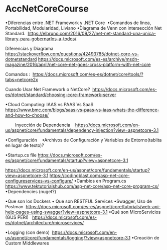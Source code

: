 # AccNetCoreCourse


•Diferencias entre .NET Framework y .NET Core  
•Comandos de línea, Portabilidad, Modularidad, Liviano
•Diagrama de Venn con intersección Net Standard. 
https://elbruno.com/2016/09/27/net-net-standard-una-unica-library-para-gobernarlos-a-todos/

Diferencias y Diagrama
https://stackoverflow.com/questions/42493785/dotnet-core-vs-dotnetstandard
https://docs.microsoft.com/es-es/archive/msdn-magazine/2016/april/net-core-net-goes-cross-platform-with-net-core

Comandos : 
https://docs.microsoft.com/es-es/dotnet/core/tools/?tabs=netcore2x

Cuando Usar Net Framework o NetCore? 
https://docs.microsoft.com/es-es/dotnet/standard/choosing-core-framework-server

•Cloud Computing: IAAS vs PAAS Vs SaaS 
https://www.bmc.com/blogs/saas-vs-paas-vs-iaas-whats-the-difference-and-how-to-choose/

        Inyección de Dependencia   
https://docs.microsoft.com/en-us/aspnet/core/fundamentals/dependency-injection?view=aspnetcore-3.1

•Configuración   
•Archivos de Configuración y Variables de Entorno(tablita en lugar de texto)?

•Startup.cs file
https://docs.microsoft.com/es-es/aspnet/core/fundamentals/startup?view=aspnetcore-3.1

https://docs.microsoft.com/en-us/aspnet/core/fundamentals/startup?view=aspnetcore-3.1
https://codingblast.com/asp-net-core-configureservices-vs-configure/
•Cambios en Program.cs
https://www.tektutorialshub.com/asp-net-core/asp-net-core-program-cs/
•Dependencies (nuget?) 

•Que son los Dockers
• Que son RESTFUL Services 
•Swagger, Uso de Postman  
https://docs.microsoft.com/es-es/aspnet/core/tutorials/web-api-help-pages-using-swagger?view=aspnetcore-3.1
•Qué son MicroServicios  (GUS PERI)  
https://docs.microsoft.com/es-es/dotnet/architecture/microservices/



•Logging (con demo) 
https://docs.microsoft.com/en-us/aspnet/core/fundamentals/logging/?view=aspnetcore-3.1
•Creación de Custom Middlewares 
